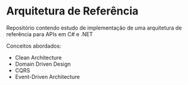 # Arquitetura de Referência

Repositório contendo estudo de implementação de uma arquitetura de referência para APIs em C# e .NET

Conceitos abordados:
- Clean Architecture
- Domain Driven Design
- CQRS
- Event-Driven Architecture


